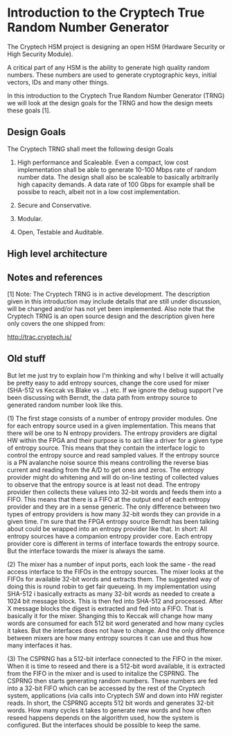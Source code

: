 # Introduction to the Cryptech True Random Number Generator #
The Cryptech HSM project is designing an open HSM (Hardware Security or
High Security Module). 

A critical part of any HSM is the ability to generate high quality
random numbers. These numbers are used to generate cryptographic keys,
initial vectors, IDs and many other things.

In this introduction to the Cryptech True Random Number Generator (TRNG)
we will look at the design goals for the TRNG and how the design meets
these goals [1].


## Design Goals ##
The Cryptech TRNG shall meet the following design Goals 

1. High performance and Scaleable. Even a compact, low cost
implementation shall be able to generate 10-100 Mbps rate of random
number data. The design shall also be scaleable to basically arbitrarily
high capacity demands. A data rate of 100 Gbps for example shall be
possibe to reach, albeit not in a low cost implementation.


2. Secure and Conservative. 


3. Modular.


4. Open, Testable and Auditable.


## High level architecture ##




## Notes and references ##

[1] Note: The Cryptech TRNG is in active development. The description
given in this introduction may include details that are still under
discussion, will be changed and/or has not yet been implemented. Also
note that the Cryptech TRNG is an open source design and the description
given here only covers the one shipped from:

http://trac.cryptech.is/


  
## Old stuff ##

But let me just try to explain how I'm thinking and why I belive it will
actually be pretty easy to add entropy sources, change the core used for
mixer (SHA-512 vs Keccak vs Blake vs ...) etc. If we ignore the debug
support I've been discussing with Berndt, the data path from entropy
source to generated random number look like this.

(1) The first stage consists of a number of entropy provider
modules. One for each entropy source used in a given
implementation. This means that there will be one to N entropy
providers. The entropy providers are digital HW within the FPGA and their purpose is to act like a driver for a given type of
entropy source. This means that they contain the interface logic to
control the entropy source and read sampled values. If the entropy
source is a PN avalanche noise source this means controlling the reverse
bias current and reading from the A/D to get ones and zeros. The entropy
provider might do whitening and will do on-line testing of collected
values to observe that the entropy source is at least not dead. The
entropy provider then collects these values into 32-bit words and feeds
them into a FIFO. This means that there is a FIFO at the output end of
each entropy provider and they are in a sense generic. The only
difference between two types of entropy providers is how many 32-bit
words they can provide in a given time. I'm sure that the FPGA entropy
source Berndt has been talking about could be wrapped into an entropy
provider like that. In short: All entropy sources have a companion
entropy provider core. Each entropy provider core is different in terms
of interface towards the entropy source. But the interface towards the
mixer is always the same.

(2) The mixer has a number of input ports,
each look the same - the read access interface to the FIFOs in the
entropy sources. The mixer looks at the FIFOs for available 32-bit words
and extracts them. The suggested way of doing this is round robin to get
fair queueing. In my implementation using SHA-512 i basically extracts
as many 32-bit words as needed to create a 1024 bit message block. This
is then fed into SHA-512 and processed. After X message blocks the
digest is extracted and fed into a FIFO. That is basically it for the
mixer. Shanging this to Keccak will change how many words are consumed
for each 512 bit word generated and how many cycles it takes. But the
interfaces does not have to change. And the only difference between
mixers are how many entropy sources it can use and thus how many
interfaces it has.


(3) The CSPRNG has a 512-bit interface connected to
the FIFO in the mixer. When it is time to reseed and there is a 512-bit
word available, it is extracted from the FIFO in the mixer and is used
to initalize the CSPRNG. The CSPRNG then starts generating random
numbers. These numbers are fed into a 32-bit FIFO which can be accessed
by the rest of the Cryptech system, applications (via calls into
Cryptech SW and down into HW register reads. In short, the CSPRNG
accepts 512 bit words and generates 32-bit words. How many cycles it
takes to generate new words and how often reseed happens depends on the
algorithm used, how the system is configured. But the interfaces should
be possible to keep the same. 
